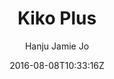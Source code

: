 ---
title: "Kiko Plus"
github: https://github.com/AWEEKJ/Kiko-plus
demo: http://aweekj.github.io/Kiko-plus
author: Hanju Jamie Jo

ssg:
  - Jekyll
cms:
  - No Cms
date: 2016-08-08T10:33:16Z
github_branch: master
description: "[DEPRECATED!!!] Please redirect to the new and easier version, kiko-now==>"
---